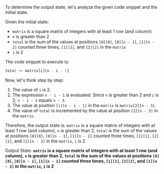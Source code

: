 To determine the output state, let's analyze the given code snippet and the initial state.

Given the initial state:
- `matrix` is a square matrix of integers with at least 1 row (and column)
- `n` is greater than 2
- `total` is the sum of the values at positions `[0][0]`, `[0][n - 1]`, `[1][n - 2]` counted three times, `[1][1]`, and `[2][2]` in the `matrix`
- `i` is 2

The code snippet to execute is:
```python
total += matrix[i][n - i - 1]
```

Now, let's think step by step:

1. The value of `i` is 2.
2. The expression `n - i - 1` is evaluated. Since `n` is greater than 2 and `i` is 2, `n - i - 1` equals `n - 3`.
3. The value at position `[i][n - i - 1]` in the `matrix` is `matrix[2][n - 3]`.
4. The value of `total` is incremented by the value at position `[2][n - 3]` in the `matrix`.

Therefore, the output state is: `matrix` is a square matrix of integers with at least 1 row (and column), `n` is greater than 2, `total` is the sum of the values at positions `[0][0]`, `[0][n - 1]`, `[1][n - 2]` counted three times, `[1][1]`, `[2][2]`, and `[2][n - 3]` in the `matrix`, `i` is 2.

Output State: **`matrix` is a square matrix of integers with at least 1 row (and column), `n` is greater than 2, `total` is the sum of the values at positions `[0][0]`, `[0][n - 1]`, `[1][n - 2]` counted three times, `[1][1]`, `[2][2]`, and `[2][n - 3]` in the `matrix`, `i` is 2**